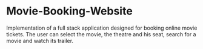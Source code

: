 # Movie-Booking-Website
Implementation of a full stack application designed for booking online movie tickets. The user can select the movie, the theatre and his seat, search for a movie and watch its trailer.
